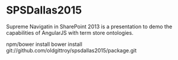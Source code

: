 # SPSDallas2015

Supreme Navigatin in SharePoint 2013 is a presentation to demo the capabilities of AngularJS with term store ontologies.


npm/bower install
bower install git://github.com/oldgittroy/spsdallas2015/package.git
